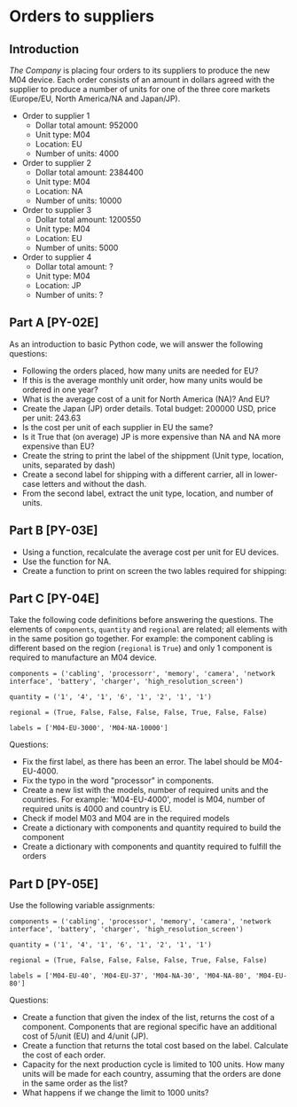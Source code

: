 # Orders to suppliers

## Introduction

*The Company* is placing four orders to its suppliers to produce the new M04 device. Each order consists of an amount in dollars agreed with the supplier to produce a number of units for one of the three core markets (Europe/EU, North America/NA and Japan/JP).

* Order to supplier 1
    * Dollar total amount: 952000
    * Unit type: M04
    * Location: EU
    * Number of units: 4000
* Order to supplier 2
    * Dollar total amount: 2384400
    * Unit type: M04
    * Location: NA
    * Number of units: 10000
* Order to supplier 3
    * Dollar total amount: 1200550
    * Unit type: M04
    * Location: EU
    * Number of units: 5000
* Order to supplier 4
    * Dollar total amount: ?
    * Unit type: M04
    * Location: JP
    * Number of units: ?
        
## Part A [PY-02E]
As an introduction to basic Python code, we will answer the following questions:
* Following the orders placed, how many units are needed for EU?
* If this is the average monthly unit order, how many units would be ordered in one year?
* What is the average cost of a unit for North America (NA)? And EU?
* Create the Japan (JP) order details. Total budget: 200000 USD, price per unit: 243.63
* Is the cost per unit of each supplier in EU the same?
* Is it True that (on average) JP is more expensive than NA and NA more expensive than EU?
* Create the string to print the label of the shippment (Unit type, location, units, separated by dash)
* Create a second label for shipping with a different carrier, all in lower-case letters and without the dash.
* From the second label, extract the unit type, location, and number of units.

## Part B [PY-03E]
* Using a function, recalculate the average cost per unit for EU devices.
* Use the function for NA.
* Create a function to print on screen the two lables required for shipping:

## Part C [PY-04E]
Take the following code definitions before answering the questions. The elements of `components`, `quantity` and `regional` are related; all elements with in the same position go together. For example: the component cabling is different based on the region (`regional` is `True`) and only 1 component is required to manufacture an M04 device.

`components = ('cabling', 'processorr', 'memory', 'camera', 'network interface', 'battery', 'charger', 'high_resolution_screen')`

`quantity = ('1', '4', '1', '6', '1', '2', '1', '1')`

`regional = (True, False, False, False, False, True, False, False)`

`labels = ['M04-EU-3000', 'M04-NA-10000']`

Questions:
* Fix the first label, as there has been an error. The label should be M04-EU-4000.
* Fix the typo in the word "processor" in components.
* Create a new list with the models, number of required units and the countries. For example: 'M04-EU-4000', model is M04, number of required units is 4000 and country is EU.
* Check if model M03 and M04 are in the required models
* Create a dictionary with components and quantity required to build the component
* Create a dictionary with components and quantity required to fulfill the orders

## Part D [PY-05E]

Use the following variable assignments:

`components = ('cabling', 'processor', 'memory', 'camera', 'network interface', 'battery', 'charger', 'high_resolution_screen')`

`quantity = ('1', '4', '1', '6', '1', '2', '1', '1')`

`regional = (True, False, False, False, False, True, False, False)`

`labels = ['M04-EU-40', 'M04-EU-37', 'M04-NA-30', 'M04-NA-80', 'M04-EU-80']`

Questions:
* Create a function that given the index of the list, returns the cost of a component. Components that are regional specific have an additional cost of 5/unit (EU) and 4/unit (JP).
* Create a function that returns the total cost based on the label. Calculate the cost of each order.
* Capacity for the next production cycle is limited to 100 units. How many units will be made for each country, assuming that the orders are done in the same order as the list?
* What happens if we change the limit to 1000 units?
